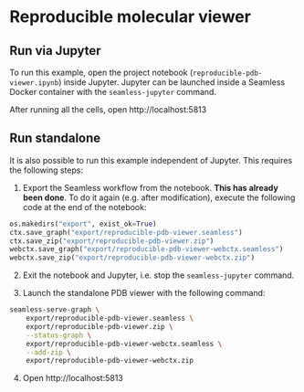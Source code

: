# Reproducible molecular viewer

## Run via Jupyter

To run this example, open the project notebook (`reproducible-pdb-viewer.ipynb`) inside Jupyter.
Jupyter can be launched inside a Seamless Docker container with the `seamless-jupyter` command.

After running all the cells, open http://localhost:5813

## Run standalone

It is also possible to run this example independent of Jupyter. This requires the following steps:

1. Export the Seamless workflow from the notebook. **This has already been done**.
To do it again (e.g. after modification), execute the following code at the end of the notebook:
```python
os.makedirs("export", exist_ok=True)
ctx.save_graph("export/reproducible-pdb-viewer.seamless")
ctx.save_zip("export/reproducible-pdb-viewer.zip")
webctx.save_graph("export/reproducible-pdb-viewer-webctx.seamless")
webctx.save_zip("export/reproducible-pdb-viewer-webctx.zip")
```

2. Exit the notebook and Jupyter, i.e. stop the `seamless-jupyter` command.

3. Launch the standalone PDB viewer with the following command:
```bash
seamless-serve-graph \
    export/reproducible-pdb-viewer.seamless \
    export/reproducible-pdb-viewer.zip \
    --status-graph \
    export/reproducible-pdb-viewer-webctx.seamless \
    --add-zip \
    export/reproducible-pdb-viewer-webctx.zip 
```

4. Open http://localhost:5813